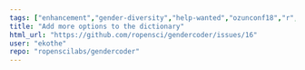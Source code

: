 ```yaml
---
tags: ["enhancement","gender-diversity","help-wanted","ozunconf18","r","r-package","rstats","unconf"]
title: "Add more options to the dictionary"
html_url: "https://github.com/ropensci/gendercoder/issues/16"
user: "ekothe"
repo: "ropenscilabs/gendercoder"
---
```


